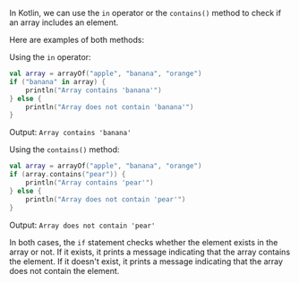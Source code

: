 In Kotlin, we can use the `in` operator or the `contains()` method to check if an array includes an element.

Here are examples of both methods:

Using the `in` operator:

``` kotlin
val array = arrayOf("apple", "banana", "orange")
if ("banana" in array) {
    println("Array contains 'banana'")
} else {
    println("Array does not contain 'banana'")
}
```

Output: `Array contains 'banana'`

Using the `contains()` method:

``` kotlin
val array = arrayOf("apple", "banana", "orange")
if (array.contains("pear")) {
    println("Array contains 'pear'")
} else {
    println("Array does not contain 'pear'")
}
```

Output: `Array does not contain 'pear'`

In both cases, the `if` statement checks whether the element exists in the array or not. If it exists, it prints a message indicating that the array contains the element. If it doesn't exist, it prints a message indicating that the array does not contain the element.
